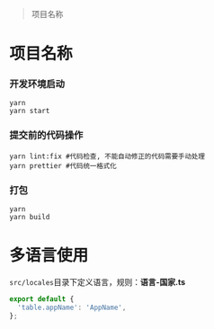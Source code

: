 >  项目名称
# 项目名称

### 开发环境启动

```shell
yarn
yarn start
```

### 提交前的代码操作

```shell
yarn lint:fix #代码检查, 不能自动修正的代码需要手动处理
yarn prettier #代码统一格式化
```

### 打包

```shell
yarn
yarn build
```

# 多语言使用

`src/locales`目录下定义语言，规则：**语言-国家.ts**

```js
export default {
  'table.appName': 'AppName',
};
```
